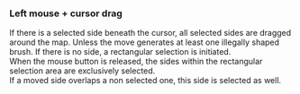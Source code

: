 ### Left mouse + cursor drag
If there is a selected side beneath the cursor, all selected sides are dragged around the map. Unless the move generates at least one illegally shaped brush. If there is no side, a rectangular selection is initiated.  
When the mouse button is released, the sides within the rectangular selection area are exclusively selected.  
If a moved side overlaps a non selected one, this side is selected as well.
